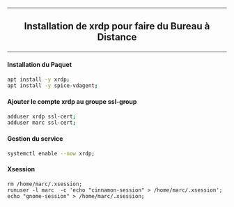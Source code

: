 ---------------------------------------------------------------------------------------------------------------------------------------------------------------------------------------------------
## <p align='center'> Installation de xrdp pour faire du Bureau à Distance </p>

---------------------------------------------------------------------------------------------------------------------------------------------------------------------------------------------------
#### Installation du Paquet
```bash
apt install -y xrdp;
apt install -y spice-vdagent;
```

#### Ajouter le compte xrdp au groupe ssl-group
```bash
adduser xrdp ssl-cert;
adduser marc ssl-cert;
```

#### Gestion du service
```bash
systemctl enable --now xrdp;
```

#### Xsession
```
rm /home/marc/.xsession;
runuser -l marc  -c 'echo "cinnamon-session" > /home/marc/.xsession';
echo "gnome-session" > /home/marc/.xsession;
```
